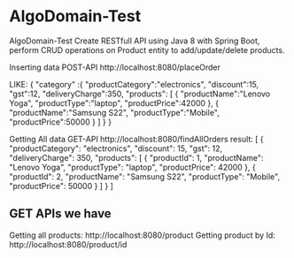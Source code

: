 # AlgoDomain-Test

AlgoDomain-Test
Create RESTfull API using Java 8 with Spring Boot, perform CRUD operations on Product entity to add/update/delete products.

Inserting data
POST-API http://localhost:8080/placeOrder

LIKE: 
{
    "category" :{
        "productCategory":"electronics",
        "discount":15,
        "gst":12,
        "deliveryCharge":350,
        "products": [
            {
            "productName":"Lenovo Yoga",
            "productType":"laptop",
            "productPrice":42000
            },
            {
            "productName":"Samsung S22",
            "productType":"Mobile",
            "productPrice":50000
            }
        ]
    }
}


Getting All data
GET-API http://localhost:8080/findAllOrders 
result: 
[
    {
        "productCategory": "electronics",
        "discount": 15,
        "gst": 12,
        "deliveryCharge": 350,
        "products": [
            {
                "productId": 1,
                "productName": "Lenovo Yoga",
                "productType": "laptop",
                "productPrice": 42000
            },
            {
                "productId": 2,
                "productName": "Samsung S22",
                "productType": "Mobile",
                "productPrice": 50000
            }
        ]
    }
]



GET APIs we have
------------------
Getting all products: http://localhost:8080/product 
Getting product by Id: http://localhost:8080/product/id
